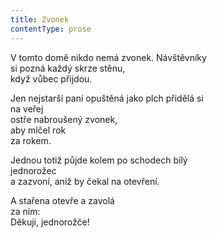 ```yaml
---
title: Zvonek
contentType: prose
---
```


V tomto domě nikdo nemá zvonek. Návštěvníky  
si pozná každý skrze stěnu,  
když vůbec přijdou.

Jen nejstarší paní opuštěná jako plch přidělá si  
na veřej  
ostře nabroušený zvonek,  
aby mlčel rok  
za rokem.

Jednou totiž půjde kolem po schodech bílý  
jednorožec  
a zazvoní, aniž by čekal na otevření.

A stařena otevře a zavolá  
za ním:  
Děkuji, jednorožče!
